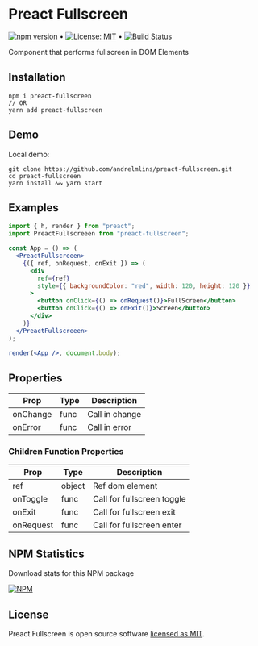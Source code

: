 # Preact Fullscreen

[![npm version](https://badge.fury.io/js/preact-fullscreen.svg)](https://www.npmjs.com/package/preact-fullscreen) &bull; [![License: MIT](https://img.shields.io/badge/License-MIT-yellow.svg)](https://github.com/andrelmlins/preact-fullscreen/blob/master/LICENSE) &bull; [![Build Status](https://travis-ci.com/andrelmlins/preact-fullscreen.svg?branch=master)](https://travis-ci.com/andrelmlins/preact-fullscreen)

Component that performs fullscreen in DOM Elements

## Installation

```
npm i preact-fullscreen
// OR
yarn add preact-fullscreen
```

## Demo

Local demo:

```
git clone https://github.com/andrelmlins/preact-fullscreen.git
cd preact-fullscreen
yarn install && yarn start
```

## Examples

```jsx
import { h, render } from "preact";
import PreactFullscreeen from "preact-fullscreen";

const App = () => (
  <PreactFullscreeen>
    {({ ref, onRequest, onExit }) => (
      <div
        ref={ref}
        style={{ backgroundColor: "red", width: 120, height: 120 }}
      >
        <button onClick={() => onRequest()}>FullScreen</button>
        <button onClick={() => onExit()}>Screen</button>
      </div>
    )}
  </PreactFullscreeen>
);

render(<App />, document.body);
```

## Properties

| Prop     | Type | Description    |
| -------- | ---- | -------------- |
| onChange | func | Call in change |
| onError  | func | Call in error  |

### Children Function Properties

| Prop      | Type   | Description                |
| --------- | ------ | -------------------------- |
| ref       | object | Ref dom element            |
| onToggle  | func   | Call for fullscreen toggle |
| onExit    | func   | Call for fullscreen exit   |
| onRequest | func   | Call for fullscreen enter  |

## NPM Statistics

Download stats for this NPM package

[![NPM](https://nodei.co/npm/preact-fullscreen.png)](https://nodei.co/npm/preact-fullscreen/)

## License

Preact Fullscreen is open source software [licensed as MIT](https://github.com/andrelmlins/preact-fullscreen/blob/master/LICENSE).
